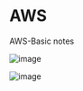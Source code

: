 # AWS
AWS-Basic notes

![image](https://user-images.githubusercontent.com/33980623/116885494-91934200-ac45-11eb-96c1-512531c928ba.png)

![image](https://user-images.githubusercontent.com/33980623/116885602-ae2f7a00-ac45-11eb-943c-845874d93767.png)
